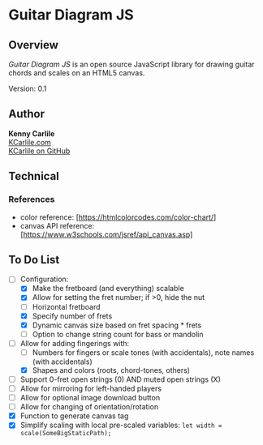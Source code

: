 # Guitar Diagram JS

## Overview

_Guitar Diagram JS_ is an open source JavaScript library for drawing guitar chords and scales on an HTML5 canvas.

Version: 0.1

## Author

**Kenny Carlile**\
[KCarlile.com](https://www.kcarlile.com/)\
[KCarlile on GitHub](https://github.com/KCarlile)

## Technical

### References

- color reference: [https://htmlcolorcodes.com/color-chart/]
- canvas API reference: [https://www.w3schools.com/jsref/api_canvas.asp]

## To Do List

- [ ] Configuration:
  - [x] Make the fretboard (and everything) scalable
  - [x] Allow for setting the fret number; if >0, hide the nut
  - [ ] Horizontal fretboard
  - [x] Specify number of frets
  - [x] Dynamic canvas size based on fret spacing * frets
  - [ ] Option to change string count for bass or mandolin
- [ ] Allow for adding fingerings with:
  - [ ] Numbers for fingers or scale tones (with accidentals), note names (with accidentals)
  - [x] Shapes and colors (roots, chord-tones, others)
- [ ] Support 0-fret open strings (0) AND muted open strings (X)
- [ ] Allow for mirroring for left-handed players
- [ ] Allow for optional image download button
- [ ] Allow for changing of orientation/rotation
- [x] Function to generate canvas tag
- [x] Simplify scaling with local pre-scaled variables: `let width = scale(SomeBigStaticPath);`
